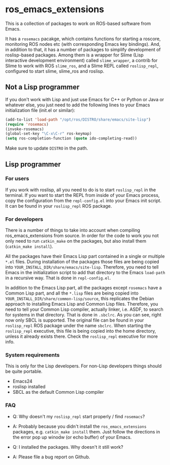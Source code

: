 ros_emacs_extensions
====================

This is a collection of packages to work on ROS-based software from Emacs.

It has a ```rosemacs``` pacakge, which contains functions for starting a roscore,
monitoring ROS nodes etc (with corresponding Emacs key bindings).
And, in addition to that, it has a number of packages to simplify
development of roslisp-based packages. Among them is
a wrapper for Slime (Lisp interactive development environment) called ```slime_wrapper```,
a contrib for Slime to work with ROS ```slime_ros```,
and a Slime REPL called ```roslisp_repl```, configured to start slime, slime_ros and roslisp.


## Not a Lisp programmer

If you don't work with Lisp and just use Emacs for C++ or Python or Java or whatever else,
you just need to add the following lines to your Emacs initialization file (init.el or similar):

```lisp
(add-to-list 'load-path "/opt/ros/DISTRO/share/emacs/site-lisp")
(require 'rosemacs)
(invoke-rosemacs)
(global-set-key "\C-x\C-r" ros-keymap)
(setq ros-completion-function (quote ido-completing-read))
```

Make sure to update ```DISTRO``` in the path.

## Lisp programmer

### For users

If you work with roslisp, all you need to do is to start ```roslisp_repl``` in the terminal.
If you want to start the REPL from inside of your Emacs process, copy the configuration
from the ```repl-config.el``` into your Emacs init script. It can be found in your ```roslisp_repl``` ROS package.

### For developers

There is a number of things to take into account when compiling ros_emacs_extensions from source.
In order for the code to work you not only need to run ```catkin_make``` on the packages,
but also install them (```catkin_make install```).

All the packages have their Emacs Lisp part contained in a single or multiple ```*.el``` files.
During installation of the packages those files are being copied into
```YOUR_INSTALL_DIR/share/emacs/site-lisp```. Therefore, you need to tell Emacs in the initialization
script to add that directory to the Emacs ```load-path``` in a recursive way. That is done in ```repl-config.el```.

In addition to the Emacs Lisp part, all the packages except ```rosemacs``` have a Common Lisp part,
and all the ```*.lisp``` files are being copied into ```YOUR_INSTALL_DIR/share/common-lisp/source```,
this replicates the Debian approach to installing Emacs Lisp and Common Lisp files.
Therefore, you need to tell your Common Lisp compiler, actually linker, i.e. ASDF, to search for systems
in that directory. That is done in ```.sbclrc```. As you can see, right now only SBCL is supported.
The original file can be found in your ```roslisp_repl``` ROS package under the name ```sbclrc```.
When starting the ```roslisp_repl``` executive, this file is being copied into the home directory,
unless it already exists there. Check the ```roslisp_repl``` executive for more info.

### System requirements

This is only for the Lisp developers.
For non-Lisp developers things should be quite portable.

* Emacs24
* roslisp installed
* SBCL as the default Common Lisp compiler


### FAQ

* Q: Why doesn't my ```roslisp_repl``` start properly / find ```rosemacs```?
* A: Probably because you didn't install the ```ros_emacs_extensions``` packages,
e.g. ```catkin_make install``` them. Just follow the directions in the error pop up winodw (or echo buffer)
of your Emacs.


* Q: I installed the packages. Why doesn't it still work?
* A: Please file a bug report on Github.
